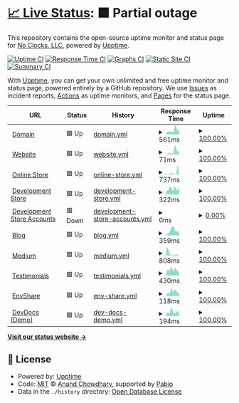# [📈 Live Status](https://demo.upptime.js.org): <!--live status--> **🟧 Partial outage**

This repository contains the open-source uptime monitor and status page for [No Clocks, LLC](https://website.noclocks.dev), powered by [Upptime](https://github.com/upptime/upptime).

[![Uptime CI](https://github.com/noclocks/noclocks-uptime/workflows/Uptime%20CI/badge.svg)](https://github.com/noclocks/noclocks-uptime/actions?query=workflow%3A%22Uptime+CI%22)
[![Response Time CI](https://github.com/noclocks/noclocks-uptime/workflows/Response%20Time%20CI/badge.svg)](https://github.com/noclocks/noclocks-uptime/actions?query=workflow%3A%22Response+Time+CI%22)
[![Graphs CI](https://github.com/noclocks/noclocks-uptime/workflows/Graphs%20CI/badge.svg)](https://github.com/noclocks/noclocks-uptime/actions?query=workflow%3A%22Graphs+CI%22)
[![Static Site CI](https://github.com/noclocks/noclocks-uptime/workflows/Static%20Site%20CI/badge.svg)](https://github.com/noclocks/noclocks-uptime/actions?query=workflow%3A%22Static+Site+CI%22)
[![Summary CI](https://github.com/noclocks/noclocks-uptime/workflows/Summary%20CI/badge.svg)](https://github.com/noclocks/noclocks-uptime/actions?query=workflow%3A%22Summary+CI%22)

With [Upptime](https://upptime.js.org), you can get your own unlimited and free uptime monitor and status page, powered entirely by a GitHub repository. We use [Issues](https://github.com/noclocks/noclocks-uptime/issues) as incident reports, [Actions](https://github.com/noclocks/noclocks-uptime/actions) as uptime monitors, and [Pages](https://demo.upptime.js.org) for the status page.

<!--start: status pages-->
<!-- This summary is generated by Upptime (https://github.com/upptime/upptime) -->
<!-- Do not edit this manually, your changes will be overwritten -->
<!-- prettier-ignore -->
| URL | Status | History | Response Time | Uptime |
| --- | ------ | ------- | ------------- | ------ |
| <img alt="" src="https://icons.duckduckgo.com/ip3/noclocks.dev.ico" height="13"> [Domain](https://noclocks.dev) | 🟩 Up | [domain.yml](https://github.com/noclocks/noclocks-uptime/commits/HEAD/history/domain.yml) | <details><summary><img alt="Response time graph" src="./graphs/domain/response-time-week.png" height="20"> 561ms</summary><br><a href="https://noclocks.github.io/noclocks-uptime/history/domain"><img alt="Response time 593" src="https://img.shields.io/endpoint?url=https%3A%2F%2Fraw.githubusercontent.com%2Fnoclocks%2Fnoclocks-uptime%2FHEAD%2Fapi%2Fdomain%2Fresponse-time.json"></a><br><a href="https://noclocks.github.io/noclocks-uptime/history/domain"><img alt="24-hour response time 509" src="https://img.shields.io/endpoint?url=https%3A%2F%2Fraw.githubusercontent.com%2Fnoclocks%2Fnoclocks-uptime%2FHEAD%2Fapi%2Fdomain%2Fresponse-time-day.json"></a><br><a href="https://noclocks.github.io/noclocks-uptime/history/domain"><img alt="7-day response time 561" src="https://img.shields.io/endpoint?url=https%3A%2F%2Fraw.githubusercontent.com%2Fnoclocks%2Fnoclocks-uptime%2FHEAD%2Fapi%2Fdomain%2Fresponse-time-week.json"></a><br><a href="https://noclocks.github.io/noclocks-uptime/history/domain"><img alt="30-day response time 593" src="https://img.shields.io/endpoint?url=https%3A%2F%2Fraw.githubusercontent.com%2Fnoclocks%2Fnoclocks-uptime%2FHEAD%2Fapi%2Fdomain%2Fresponse-time-month.json"></a><br><a href="https://noclocks.github.io/noclocks-uptime/history/domain"><img alt="1-year response time 593" src="https://img.shields.io/endpoint?url=https%3A%2F%2Fraw.githubusercontent.com%2Fnoclocks%2Fnoclocks-uptime%2FHEAD%2Fapi%2Fdomain%2Fresponse-time-year.json"></a></details> | <details><summary><a href="https://noclocks.github.io/noclocks-uptime/history/domain">100.00%</a></summary><a href="https://noclocks.github.io/noclocks-uptime/history/domain"><img alt="All-time uptime 99.84%" src="https://img.shields.io/endpoint?url=https%3A%2F%2Fraw.githubusercontent.com%2Fnoclocks%2Fnoclocks-uptime%2FHEAD%2Fapi%2Fdomain%2Fuptime.json"></a><br><a href="https://noclocks.github.io/noclocks-uptime/history/domain"><img alt="24-hour uptime 100.00%" src="https://img.shields.io/endpoint?url=https%3A%2F%2Fraw.githubusercontent.com%2Fnoclocks%2Fnoclocks-uptime%2FHEAD%2Fapi%2Fdomain%2Fuptime-day.json"></a><br><a href="https://noclocks.github.io/noclocks-uptime/history/domain"><img alt="7-day uptime 100.00%" src="https://img.shields.io/endpoint?url=https%3A%2F%2Fraw.githubusercontent.com%2Fnoclocks%2Fnoclocks-uptime%2FHEAD%2Fapi%2Fdomain%2Fuptime-week.json"></a><br><a href="https://noclocks.github.io/noclocks-uptime/history/domain"><img alt="30-day uptime 99.84%" src="https://img.shields.io/endpoint?url=https%3A%2F%2Fraw.githubusercontent.com%2Fnoclocks%2Fnoclocks-uptime%2FHEAD%2Fapi%2Fdomain%2Fuptime-month.json"></a><br><a href="https://noclocks.github.io/noclocks-uptime/history/domain"><img alt="1-year uptime 99.84%" src="https://img.shields.io/endpoint?url=https%3A%2F%2Fraw.githubusercontent.com%2Fnoclocks%2Fnoclocks-uptime%2FHEAD%2Fapi%2Fdomain%2Fuptime-year.json"></a></details>
| <img alt="" src="https://icons.duckduckgo.com/ip3/noclocks.dev.ico" height="13"> [Website](https://noclocks.dev) | 🟩 Up | [website.yml](https://github.com/noclocks/noclocks-uptime/commits/HEAD/history/website.yml) | <details><summary><img alt="Response time graph" src="./graphs/website/response-time-week.png" height="20"> 71ms</summary><br><a href="https://noclocks.github.io/noclocks-uptime/history/website"><img alt="Response time 103" src="https://img.shields.io/endpoint?url=https%3A%2F%2Fraw.githubusercontent.com%2Fnoclocks%2Fnoclocks-uptime%2FHEAD%2Fapi%2Fwebsite%2Fresponse-time.json"></a><br><a href="https://noclocks.github.io/noclocks-uptime/history/website"><img alt="24-hour response time 50" src="https://img.shields.io/endpoint?url=https%3A%2F%2Fraw.githubusercontent.com%2Fnoclocks%2Fnoclocks-uptime%2FHEAD%2Fapi%2Fwebsite%2Fresponse-time-day.json"></a><br><a href="https://noclocks.github.io/noclocks-uptime/history/website"><img alt="7-day response time 71" src="https://img.shields.io/endpoint?url=https%3A%2F%2Fraw.githubusercontent.com%2Fnoclocks%2Fnoclocks-uptime%2FHEAD%2Fapi%2Fwebsite%2Fresponse-time-week.json"></a><br><a href="https://noclocks.github.io/noclocks-uptime/history/website"><img alt="30-day response time 103" src="https://img.shields.io/endpoint?url=https%3A%2F%2Fraw.githubusercontent.com%2Fnoclocks%2Fnoclocks-uptime%2FHEAD%2Fapi%2Fwebsite%2Fresponse-time-month.json"></a><br><a href="https://noclocks.github.io/noclocks-uptime/history/website"><img alt="1-year response time 103" src="https://img.shields.io/endpoint?url=https%3A%2F%2Fraw.githubusercontent.com%2Fnoclocks%2Fnoclocks-uptime%2FHEAD%2Fapi%2Fwebsite%2Fresponse-time-year.json"></a></details> | <details><summary><a href="https://noclocks.github.io/noclocks-uptime/history/website">100.00%</a></summary><a href="https://noclocks.github.io/noclocks-uptime/history/website"><img alt="All-time uptime 99.84%" src="https://img.shields.io/endpoint?url=https%3A%2F%2Fraw.githubusercontent.com%2Fnoclocks%2Fnoclocks-uptime%2FHEAD%2Fapi%2Fwebsite%2Fuptime.json"></a><br><a href="https://noclocks.github.io/noclocks-uptime/history/website"><img alt="24-hour uptime 100.00%" src="https://img.shields.io/endpoint?url=https%3A%2F%2Fraw.githubusercontent.com%2Fnoclocks%2Fnoclocks-uptime%2FHEAD%2Fapi%2Fwebsite%2Fuptime-day.json"></a><br><a href="https://noclocks.github.io/noclocks-uptime/history/website"><img alt="7-day uptime 100.00%" src="https://img.shields.io/endpoint?url=https%3A%2F%2Fraw.githubusercontent.com%2Fnoclocks%2Fnoclocks-uptime%2FHEAD%2Fapi%2Fwebsite%2Fuptime-week.json"></a><br><a href="https://noclocks.github.io/noclocks-uptime/history/website"><img alt="30-day uptime 99.84%" src="https://img.shields.io/endpoint?url=https%3A%2F%2Fraw.githubusercontent.com%2Fnoclocks%2Fnoclocks-uptime%2FHEAD%2Fapi%2Fwebsite%2Fuptime-month.json"></a><br><a href="https://noclocks.github.io/noclocks-uptime/history/website"><img alt="1-year uptime 99.84%" src="https://img.shields.io/endpoint?url=https%3A%2F%2Fraw.githubusercontent.com%2Fnoclocks%2Fnoclocks-uptime%2FHEAD%2Fapi%2Fwebsite%2Fuptime-year.json"></a></details>
| <img alt="" src="https://icons.duckduckgo.com/ip3/store.noclocks.dev.ico" height="13"> [Online Store](https://store.noclocks.dev) | 🟩 Up | [online-store.yml](https://github.com/noclocks/noclocks-uptime/commits/HEAD/history/online-store.yml) | <details><summary><img alt="Response time graph" src="./graphs/online-store/response-time-week.png" height="20"> 737ms</summary><br><a href="https://noclocks.github.io/noclocks-uptime/history/online-store"><img alt="Response time 509" src="https://img.shields.io/endpoint?url=https%3A%2F%2Fraw.githubusercontent.com%2Fnoclocks%2Fnoclocks-uptime%2FHEAD%2Fapi%2Fonline-store%2Fresponse-time.json"></a><br><a href="https://noclocks.github.io/noclocks-uptime/history/online-store"><img alt="24-hour response time 148" src="https://img.shields.io/endpoint?url=https%3A%2F%2Fraw.githubusercontent.com%2Fnoclocks%2Fnoclocks-uptime%2FHEAD%2Fapi%2Fonline-store%2Fresponse-time-day.json"></a><br><a href="https://noclocks.github.io/noclocks-uptime/history/online-store"><img alt="7-day response time 737" src="https://img.shields.io/endpoint?url=https%3A%2F%2Fraw.githubusercontent.com%2Fnoclocks%2Fnoclocks-uptime%2FHEAD%2Fapi%2Fonline-store%2Fresponse-time-week.json"></a><br><a href="https://noclocks.github.io/noclocks-uptime/history/online-store"><img alt="30-day response time 509" src="https://img.shields.io/endpoint?url=https%3A%2F%2Fraw.githubusercontent.com%2Fnoclocks%2Fnoclocks-uptime%2FHEAD%2Fapi%2Fonline-store%2Fresponse-time-month.json"></a><br><a href="https://noclocks.github.io/noclocks-uptime/history/online-store"><img alt="1-year response time 509" src="https://img.shields.io/endpoint?url=https%3A%2F%2Fraw.githubusercontent.com%2Fnoclocks%2Fnoclocks-uptime%2FHEAD%2Fapi%2Fonline-store%2Fresponse-time-year.json"></a></details> | <details><summary><a href="https://noclocks.github.io/noclocks-uptime/history/online-store">100.00%</a></summary><a href="https://noclocks.github.io/noclocks-uptime/history/online-store"><img alt="All-time uptime 100.00%" src="https://img.shields.io/endpoint?url=https%3A%2F%2Fraw.githubusercontent.com%2Fnoclocks%2Fnoclocks-uptime%2FHEAD%2Fapi%2Fonline-store%2Fuptime.json"></a><br><a href="https://noclocks.github.io/noclocks-uptime/history/online-store"><img alt="24-hour uptime 100.00%" src="https://img.shields.io/endpoint?url=https%3A%2F%2Fraw.githubusercontent.com%2Fnoclocks%2Fnoclocks-uptime%2FHEAD%2Fapi%2Fonline-store%2Fuptime-day.json"></a><br><a href="https://noclocks.github.io/noclocks-uptime/history/online-store"><img alt="7-day uptime 100.00%" src="https://img.shields.io/endpoint?url=https%3A%2F%2Fraw.githubusercontent.com%2Fnoclocks%2Fnoclocks-uptime%2FHEAD%2Fapi%2Fonline-store%2Fuptime-week.json"></a><br><a href="https://noclocks.github.io/noclocks-uptime/history/online-store"><img alt="30-day uptime 100.00%" src="https://img.shields.io/endpoint?url=https%3A%2F%2Fraw.githubusercontent.com%2Fnoclocks%2Fnoclocks-uptime%2FHEAD%2Fapi%2Fonline-store%2Fuptime-month.json"></a><br><a href="https://noclocks.github.io/noclocks-uptime/history/online-store"><img alt="1-year uptime 100.00%" src="https://img.shields.io/endpoint?url=https%3A%2F%2Fraw.githubusercontent.com%2Fnoclocks%2Fnoclocks-uptime%2FHEAD%2Fapi%2Fonline-store%2Fuptime-year.json"></a></details>
| <img alt="" src="https://icons.duckduckgo.com/ip3/devstore.noclocks.dev.ico" height="13"> [Development Store](https://devstore.noclocks.dev) | 🟩 Up | [development-store.yml](https://github.com/noclocks/noclocks-uptime/commits/HEAD/history/development-store.yml) | <details><summary><img alt="Response time graph" src="./graphs/development-store/response-time-week.png" height="20"> 322ms</summary><br><a href="https://noclocks.github.io/noclocks-uptime/history/development-store"><img alt="Response time 299" src="https://img.shields.io/endpoint?url=https%3A%2F%2Fraw.githubusercontent.com%2Fnoclocks%2Fnoclocks-uptime%2FHEAD%2Fapi%2Fdevelopment-store%2Fresponse-time.json"></a><br><a href="https://noclocks.github.io/noclocks-uptime/history/development-store"><img alt="24-hour response time 256" src="https://img.shields.io/endpoint?url=https%3A%2F%2Fraw.githubusercontent.com%2Fnoclocks%2Fnoclocks-uptime%2FHEAD%2Fapi%2Fdevelopment-store%2Fresponse-time-day.json"></a><br><a href="https://noclocks.github.io/noclocks-uptime/history/development-store"><img alt="7-day response time 322" src="https://img.shields.io/endpoint?url=https%3A%2F%2Fraw.githubusercontent.com%2Fnoclocks%2Fnoclocks-uptime%2FHEAD%2Fapi%2Fdevelopment-store%2Fresponse-time-week.json"></a><br><a href="https://noclocks.github.io/noclocks-uptime/history/development-store"><img alt="30-day response time 299" src="https://img.shields.io/endpoint?url=https%3A%2F%2Fraw.githubusercontent.com%2Fnoclocks%2Fnoclocks-uptime%2FHEAD%2Fapi%2Fdevelopment-store%2Fresponse-time-month.json"></a><br><a href="https://noclocks.github.io/noclocks-uptime/history/development-store"><img alt="1-year response time 299" src="https://img.shields.io/endpoint?url=https%3A%2F%2Fraw.githubusercontent.com%2Fnoclocks%2Fnoclocks-uptime%2FHEAD%2Fapi%2Fdevelopment-store%2Fresponse-time-year.json"></a></details> | <details><summary><a href="https://noclocks.github.io/noclocks-uptime/history/development-store">100.00%</a></summary><a href="https://noclocks.github.io/noclocks-uptime/history/development-store"><img alt="All-time uptime 100.00%" src="https://img.shields.io/endpoint?url=https%3A%2F%2Fraw.githubusercontent.com%2Fnoclocks%2Fnoclocks-uptime%2FHEAD%2Fapi%2Fdevelopment-store%2Fuptime.json"></a><br><a href="https://noclocks.github.io/noclocks-uptime/history/development-store"><img alt="24-hour uptime 100.00%" src="https://img.shields.io/endpoint?url=https%3A%2F%2Fraw.githubusercontent.com%2Fnoclocks%2Fnoclocks-uptime%2FHEAD%2Fapi%2Fdevelopment-store%2Fuptime-day.json"></a><br><a href="https://noclocks.github.io/noclocks-uptime/history/development-store"><img alt="7-day uptime 100.00%" src="https://img.shields.io/endpoint?url=https%3A%2F%2Fraw.githubusercontent.com%2Fnoclocks%2Fnoclocks-uptime%2FHEAD%2Fapi%2Fdevelopment-store%2Fuptime-week.json"></a><br><a href="https://noclocks.github.io/noclocks-uptime/history/development-store"><img alt="30-day uptime 100.00%" src="https://img.shields.io/endpoint?url=https%3A%2F%2Fraw.githubusercontent.com%2Fnoclocks%2Fnoclocks-uptime%2FHEAD%2Fapi%2Fdevelopment-store%2Fuptime-month.json"></a><br><a href="https://noclocks.github.io/noclocks-uptime/history/development-store"><img alt="1-year uptime 100.00%" src="https://img.shields.io/endpoint?url=https%3A%2F%2Fraw.githubusercontent.com%2Fnoclocks%2Fnoclocks-uptime%2FHEAD%2Fapi%2Fdevelopment-store%2Fuptime-year.json"></a></details>
| <img alt="" src="https://icons.duckduckgo.com/ip3/accounts.store.noclocks.dev.ico" height="13"> [Development Store Accounts](https://accounts.store.noclocks.dev) | 🟥 Down | [development-store-accounts.yml](https://github.com/noclocks/noclocks-uptime/commits/HEAD/history/development-store-accounts.yml) | <details><summary><img alt="Response time graph" src="./graphs/development-store-accounts/response-time-week.png" height="20"> 0ms</summary><br><a href="https://noclocks.github.io/noclocks-uptime/history/development-store-accounts"><img alt="Response time 0" src="https://img.shields.io/endpoint?url=https%3A%2F%2Fraw.githubusercontent.com%2Fnoclocks%2Fnoclocks-uptime%2FHEAD%2Fapi%2Fdevelopment-store-accounts%2Fresponse-time.json"></a><br><a href="https://noclocks.github.io/noclocks-uptime/history/development-store-accounts"><img alt="24-hour response time 0" src="https://img.shields.io/endpoint?url=https%3A%2F%2Fraw.githubusercontent.com%2Fnoclocks%2Fnoclocks-uptime%2FHEAD%2Fapi%2Fdevelopment-store-accounts%2Fresponse-time-day.json"></a><br><a href="https://noclocks.github.io/noclocks-uptime/history/development-store-accounts"><img alt="7-day response time 0" src="https://img.shields.io/endpoint?url=https%3A%2F%2Fraw.githubusercontent.com%2Fnoclocks%2Fnoclocks-uptime%2FHEAD%2Fapi%2Fdevelopment-store-accounts%2Fresponse-time-week.json"></a><br><a href="https://noclocks.github.io/noclocks-uptime/history/development-store-accounts"><img alt="30-day response time 0" src="https://img.shields.io/endpoint?url=https%3A%2F%2Fraw.githubusercontent.com%2Fnoclocks%2Fnoclocks-uptime%2FHEAD%2Fapi%2Fdevelopment-store-accounts%2Fresponse-time-month.json"></a><br><a href="https://noclocks.github.io/noclocks-uptime/history/development-store-accounts"><img alt="1-year response time 0" src="https://img.shields.io/endpoint?url=https%3A%2F%2Fraw.githubusercontent.com%2Fnoclocks%2Fnoclocks-uptime%2FHEAD%2Fapi%2Fdevelopment-store-accounts%2Fresponse-time-year.json"></a></details> | <details><summary><a href="https://noclocks.github.io/noclocks-uptime/history/development-store-accounts">0.00%</a></summary><a href="https://noclocks.github.io/noclocks-uptime/history/development-store-accounts"><img alt="All-time uptime 0.00%" src="https://img.shields.io/endpoint?url=https%3A%2F%2Fraw.githubusercontent.com%2Fnoclocks%2Fnoclocks-uptime%2FHEAD%2Fapi%2Fdevelopment-store-accounts%2Fuptime.json"></a><br><a href="https://noclocks.github.io/noclocks-uptime/history/development-store-accounts"><img alt="24-hour uptime 0.00%" src="https://img.shields.io/endpoint?url=https%3A%2F%2Fraw.githubusercontent.com%2Fnoclocks%2Fnoclocks-uptime%2FHEAD%2Fapi%2Fdevelopment-store-accounts%2Fuptime-day.json"></a><br><a href="https://noclocks.github.io/noclocks-uptime/history/development-store-accounts"><img alt="7-day uptime 0.00%" src="https://img.shields.io/endpoint?url=https%3A%2F%2Fraw.githubusercontent.com%2Fnoclocks%2Fnoclocks-uptime%2FHEAD%2Fapi%2Fdevelopment-store-accounts%2Fuptime-week.json"></a><br><a href="https://noclocks.github.io/noclocks-uptime/history/development-store-accounts"><img alt="30-day uptime 0.00%" src="https://img.shields.io/endpoint?url=https%3A%2F%2Fraw.githubusercontent.com%2Fnoclocks%2Fnoclocks-uptime%2FHEAD%2Fapi%2Fdevelopment-store-accounts%2Fuptime-month.json"></a><br><a href="https://noclocks.github.io/noclocks-uptime/history/development-store-accounts"><img alt="1-year uptime 0.00%" src="https://img.shields.io/endpoint?url=https%3A%2F%2Fraw.githubusercontent.com%2Fnoclocks%2Fnoclocks-uptime%2FHEAD%2Fapi%2Fdevelopment-store-accounts%2Fuptime-year.json"></a></details>
| <img alt="" src="https://icons.duckduckgo.com/ip3/blog.noclocks.dev.ico" height="13"> [Blog](https://blog.noclocks.dev) | 🟩 Up | [blog.yml](https://github.com/noclocks/noclocks-uptime/commits/HEAD/history/blog.yml) | <details><summary><img alt="Response time graph" src="./graphs/blog/response-time-week.png" height="20"> 359ms</summary><br><a href="https://noclocks.github.io/noclocks-uptime/history/blog"><img alt="Response time 330" src="https://img.shields.io/endpoint?url=https%3A%2F%2Fraw.githubusercontent.com%2Fnoclocks%2Fnoclocks-uptime%2FHEAD%2Fapi%2Fblog%2Fresponse-time.json"></a><br><a href="https://noclocks.github.io/noclocks-uptime/history/blog"><img alt="24-hour response time 292" src="https://img.shields.io/endpoint?url=https%3A%2F%2Fraw.githubusercontent.com%2Fnoclocks%2Fnoclocks-uptime%2FHEAD%2Fapi%2Fblog%2Fresponse-time-day.json"></a><br><a href="https://noclocks.github.io/noclocks-uptime/history/blog"><img alt="7-day response time 359" src="https://img.shields.io/endpoint?url=https%3A%2F%2Fraw.githubusercontent.com%2Fnoclocks%2Fnoclocks-uptime%2FHEAD%2Fapi%2Fblog%2Fresponse-time-week.json"></a><br><a href="https://noclocks.github.io/noclocks-uptime/history/blog"><img alt="30-day response time 330" src="https://img.shields.io/endpoint?url=https%3A%2F%2Fraw.githubusercontent.com%2Fnoclocks%2Fnoclocks-uptime%2FHEAD%2Fapi%2Fblog%2Fresponse-time-month.json"></a><br><a href="https://noclocks.github.io/noclocks-uptime/history/blog"><img alt="1-year response time 330" src="https://img.shields.io/endpoint?url=https%3A%2F%2Fraw.githubusercontent.com%2Fnoclocks%2Fnoclocks-uptime%2FHEAD%2Fapi%2Fblog%2Fresponse-time-year.json"></a></details> | <details><summary><a href="https://noclocks.github.io/noclocks-uptime/history/blog">100.00%</a></summary><a href="https://noclocks.github.io/noclocks-uptime/history/blog"><img alt="All-time uptime 100.00%" src="https://img.shields.io/endpoint?url=https%3A%2F%2Fraw.githubusercontent.com%2Fnoclocks%2Fnoclocks-uptime%2FHEAD%2Fapi%2Fblog%2Fuptime.json"></a><br><a href="https://noclocks.github.io/noclocks-uptime/history/blog"><img alt="24-hour uptime 100.00%" src="https://img.shields.io/endpoint?url=https%3A%2F%2Fraw.githubusercontent.com%2Fnoclocks%2Fnoclocks-uptime%2FHEAD%2Fapi%2Fblog%2Fuptime-day.json"></a><br><a href="https://noclocks.github.io/noclocks-uptime/history/blog"><img alt="7-day uptime 100.00%" src="https://img.shields.io/endpoint?url=https%3A%2F%2Fraw.githubusercontent.com%2Fnoclocks%2Fnoclocks-uptime%2FHEAD%2Fapi%2Fblog%2Fuptime-week.json"></a><br><a href="https://noclocks.github.io/noclocks-uptime/history/blog"><img alt="30-day uptime 100.00%" src="https://img.shields.io/endpoint?url=https%3A%2F%2Fraw.githubusercontent.com%2Fnoclocks%2Fnoclocks-uptime%2FHEAD%2Fapi%2Fblog%2Fuptime-month.json"></a><br><a href="https://noclocks.github.io/noclocks-uptime/history/blog"><img alt="1-year uptime 100.00%" src="https://img.shields.io/endpoint?url=https%3A%2F%2Fraw.githubusercontent.com%2Fnoclocks%2Fnoclocks-uptime%2FHEAD%2Fapi%2Fblog%2Fuptime-year.json"></a></details>
| <img alt="" src="https://icons.duckduckgo.com/ip3/medium.noclocks.dev.ico" height="13"> [Medium](https://medium.noclocks.dev/) | 🟩 Up | [medium.yml](https://github.com/noclocks/noclocks-uptime/commits/HEAD/history/medium.yml) | <details><summary><img alt="Response time graph" src="./graphs/medium/response-time-week.png" height="20"> 808ms</summary><br><a href="https://noclocks.github.io/noclocks-uptime/history/medium"><img alt="Response time 1508" src="https://img.shields.io/endpoint?url=https%3A%2F%2Fraw.githubusercontent.com%2Fnoclocks%2Fnoclocks-uptime%2FHEAD%2Fapi%2Fmedium%2Fresponse-time.json"></a><br><a href="https://noclocks.github.io/noclocks-uptime/history/medium"><img alt="24-hour response time 709" src="https://img.shields.io/endpoint?url=https%3A%2F%2Fraw.githubusercontent.com%2Fnoclocks%2Fnoclocks-uptime%2FHEAD%2Fapi%2Fmedium%2Fresponse-time-day.json"></a><br><a href="https://noclocks.github.io/noclocks-uptime/history/medium"><img alt="7-day response time 808" src="https://img.shields.io/endpoint?url=https%3A%2F%2Fraw.githubusercontent.com%2Fnoclocks%2Fnoclocks-uptime%2FHEAD%2Fapi%2Fmedium%2Fresponse-time-week.json"></a><br><a href="https://noclocks.github.io/noclocks-uptime/history/medium"><img alt="30-day response time 1508" src="https://img.shields.io/endpoint?url=https%3A%2F%2Fraw.githubusercontent.com%2Fnoclocks%2Fnoclocks-uptime%2FHEAD%2Fapi%2Fmedium%2Fresponse-time-month.json"></a><br><a href="https://noclocks.github.io/noclocks-uptime/history/medium"><img alt="1-year response time 1508" src="https://img.shields.io/endpoint?url=https%3A%2F%2Fraw.githubusercontent.com%2Fnoclocks%2Fnoclocks-uptime%2FHEAD%2Fapi%2Fmedium%2Fresponse-time-year.json"></a></details> | <details><summary><a href="https://noclocks.github.io/noclocks-uptime/history/medium">100.00%</a></summary><a href="https://noclocks.github.io/noclocks-uptime/history/medium"><img alt="All-time uptime 99.89%" src="https://img.shields.io/endpoint?url=https%3A%2F%2Fraw.githubusercontent.com%2Fnoclocks%2Fnoclocks-uptime%2FHEAD%2Fapi%2Fmedium%2Fuptime.json"></a><br><a href="https://noclocks.github.io/noclocks-uptime/history/medium"><img alt="24-hour uptime 100.00%" src="https://img.shields.io/endpoint?url=https%3A%2F%2Fraw.githubusercontent.com%2Fnoclocks%2Fnoclocks-uptime%2FHEAD%2Fapi%2Fmedium%2Fuptime-day.json"></a><br><a href="https://noclocks.github.io/noclocks-uptime/history/medium"><img alt="7-day uptime 100.00%" src="https://img.shields.io/endpoint?url=https%3A%2F%2Fraw.githubusercontent.com%2Fnoclocks%2Fnoclocks-uptime%2FHEAD%2Fapi%2Fmedium%2Fuptime-week.json"></a><br><a href="https://noclocks.github.io/noclocks-uptime/history/medium"><img alt="30-day uptime 99.89%" src="https://img.shields.io/endpoint?url=https%3A%2F%2Fraw.githubusercontent.com%2Fnoclocks%2Fnoclocks-uptime%2FHEAD%2Fapi%2Fmedium%2Fuptime-month.json"></a><br><a href="https://noclocks.github.io/noclocks-uptime/history/medium"><img alt="1-year uptime 99.89%" src="https://img.shields.io/endpoint?url=https%3A%2F%2Fraw.githubusercontent.com%2Fnoclocks%2Fnoclocks-uptime%2FHEAD%2Fapi%2Fmedium%2Fuptime-year.json"></a></details>
| <img alt="" src="https://icons.duckduckgo.com/ip3/testimonials.noclocks.dev.ico" height="13"> [Testimonials](https://testimonials.noclocks.dev) | 🟩 Up | [testimonials.yml](https://github.com/noclocks/noclocks-uptime/commits/HEAD/history/testimonials.yml) | <details><summary><img alt="Response time graph" src="./graphs/testimonials/response-time-week.png" height="20"> 430ms</summary><br><a href="https://noclocks.github.io/noclocks-uptime/history/testimonials"><img alt="Response time 420" src="https://img.shields.io/endpoint?url=https%3A%2F%2Fraw.githubusercontent.com%2Fnoclocks%2Fnoclocks-uptime%2FHEAD%2Fapi%2Ftestimonials%2Fresponse-time.json"></a><br><a href="https://noclocks.github.io/noclocks-uptime/history/testimonials"><img alt="24-hour response time 427" src="https://img.shields.io/endpoint?url=https%3A%2F%2Fraw.githubusercontent.com%2Fnoclocks%2Fnoclocks-uptime%2FHEAD%2Fapi%2Ftestimonials%2Fresponse-time-day.json"></a><br><a href="https://noclocks.github.io/noclocks-uptime/history/testimonials"><img alt="7-day response time 430" src="https://img.shields.io/endpoint?url=https%3A%2F%2Fraw.githubusercontent.com%2Fnoclocks%2Fnoclocks-uptime%2FHEAD%2Fapi%2Ftestimonials%2Fresponse-time-week.json"></a><br><a href="https://noclocks.github.io/noclocks-uptime/history/testimonials"><img alt="30-day response time 420" src="https://img.shields.io/endpoint?url=https%3A%2F%2Fraw.githubusercontent.com%2Fnoclocks%2Fnoclocks-uptime%2FHEAD%2Fapi%2Ftestimonials%2Fresponse-time-month.json"></a><br><a href="https://noclocks.github.io/noclocks-uptime/history/testimonials"><img alt="1-year response time 420" src="https://img.shields.io/endpoint?url=https%3A%2F%2Fraw.githubusercontent.com%2Fnoclocks%2Fnoclocks-uptime%2FHEAD%2Fapi%2Ftestimonials%2Fresponse-time-year.json"></a></details> | <details><summary><a href="https://noclocks.github.io/noclocks-uptime/history/testimonials">100.00%</a></summary><a href="https://noclocks.github.io/noclocks-uptime/history/testimonials"><img alt="All-time uptime 100.00%" src="https://img.shields.io/endpoint?url=https%3A%2F%2Fraw.githubusercontent.com%2Fnoclocks%2Fnoclocks-uptime%2FHEAD%2Fapi%2Ftestimonials%2Fuptime.json"></a><br><a href="https://noclocks.github.io/noclocks-uptime/history/testimonials"><img alt="24-hour uptime 100.00%" src="https://img.shields.io/endpoint?url=https%3A%2F%2Fraw.githubusercontent.com%2Fnoclocks%2Fnoclocks-uptime%2FHEAD%2Fapi%2Ftestimonials%2Fuptime-day.json"></a><br><a href="https://noclocks.github.io/noclocks-uptime/history/testimonials"><img alt="7-day uptime 100.00%" src="https://img.shields.io/endpoint?url=https%3A%2F%2Fraw.githubusercontent.com%2Fnoclocks%2Fnoclocks-uptime%2FHEAD%2Fapi%2Ftestimonials%2Fuptime-week.json"></a><br><a href="https://noclocks.github.io/noclocks-uptime/history/testimonials"><img alt="30-day uptime 100.00%" src="https://img.shields.io/endpoint?url=https%3A%2F%2Fraw.githubusercontent.com%2Fnoclocks%2Fnoclocks-uptime%2FHEAD%2Fapi%2Ftestimonials%2Fuptime-month.json"></a><br><a href="https://noclocks.github.io/noclocks-uptime/history/testimonials"><img alt="1-year uptime 100.00%" src="https://img.shields.io/endpoint?url=https%3A%2F%2Fraw.githubusercontent.com%2Fnoclocks%2Fnoclocks-uptime%2FHEAD%2Fapi%2Ftestimonials%2Fuptime-year.json"></a></details>
| <img alt="" src="https://icons.duckduckgo.com/ip3/envshare.noclocks.dev.ico" height="13"> [EnvShare](https://envshare.noclocks.dev) | 🟩 Up | [env-share.yml](https://github.com/noclocks/noclocks-uptime/commits/HEAD/history/env-share.yml) | <details><summary><img alt="Response time graph" src="./graphs/env-share/response-time-week.png" height="20"> 118ms</summary><br><a href="https://noclocks.github.io/noclocks-uptime/history/env-share"><img alt="Response time 150" src="https://img.shields.io/endpoint?url=https%3A%2F%2Fraw.githubusercontent.com%2Fnoclocks%2Fnoclocks-uptime%2FHEAD%2Fapi%2Fenv-share%2Fresponse-time.json"></a><br><a href="https://noclocks.github.io/noclocks-uptime/history/env-share"><img alt="24-hour response time 112" src="https://img.shields.io/endpoint?url=https%3A%2F%2Fraw.githubusercontent.com%2Fnoclocks%2Fnoclocks-uptime%2FHEAD%2Fapi%2Fenv-share%2Fresponse-time-day.json"></a><br><a href="https://noclocks.github.io/noclocks-uptime/history/env-share"><img alt="7-day response time 118" src="https://img.shields.io/endpoint?url=https%3A%2F%2Fraw.githubusercontent.com%2Fnoclocks%2Fnoclocks-uptime%2FHEAD%2Fapi%2Fenv-share%2Fresponse-time-week.json"></a><br><a href="https://noclocks.github.io/noclocks-uptime/history/env-share"><img alt="30-day response time 150" src="https://img.shields.io/endpoint?url=https%3A%2F%2Fraw.githubusercontent.com%2Fnoclocks%2Fnoclocks-uptime%2FHEAD%2Fapi%2Fenv-share%2Fresponse-time-month.json"></a><br><a href="https://noclocks.github.io/noclocks-uptime/history/env-share"><img alt="1-year response time 150" src="https://img.shields.io/endpoint?url=https%3A%2F%2Fraw.githubusercontent.com%2Fnoclocks%2Fnoclocks-uptime%2FHEAD%2Fapi%2Fenv-share%2Fresponse-time-year.json"></a></details> | <details><summary><a href="https://noclocks.github.io/noclocks-uptime/history/env-share">100.00%</a></summary><a href="https://noclocks.github.io/noclocks-uptime/history/env-share"><img alt="All-time uptime 100.00%" src="https://img.shields.io/endpoint?url=https%3A%2F%2Fraw.githubusercontent.com%2Fnoclocks%2Fnoclocks-uptime%2FHEAD%2Fapi%2Fenv-share%2Fuptime.json"></a><br><a href="https://noclocks.github.io/noclocks-uptime/history/env-share"><img alt="24-hour uptime 100.00%" src="https://img.shields.io/endpoint?url=https%3A%2F%2Fraw.githubusercontent.com%2Fnoclocks%2Fnoclocks-uptime%2FHEAD%2Fapi%2Fenv-share%2Fuptime-day.json"></a><br><a href="https://noclocks.github.io/noclocks-uptime/history/env-share"><img alt="7-day uptime 100.00%" src="https://img.shields.io/endpoint?url=https%3A%2F%2Fraw.githubusercontent.com%2Fnoclocks%2Fnoclocks-uptime%2FHEAD%2Fapi%2Fenv-share%2Fuptime-week.json"></a><br><a href="https://noclocks.github.io/noclocks-uptime/history/env-share"><img alt="30-day uptime 100.00%" src="https://img.shields.io/endpoint?url=https%3A%2F%2Fraw.githubusercontent.com%2Fnoclocks%2Fnoclocks-uptime%2FHEAD%2Fapi%2Fenv-share%2Fuptime-month.json"></a><br><a href="https://noclocks.github.io/noclocks-uptime/history/env-share"><img alt="1-year uptime 100.00%" src="https://img.shields.io/endpoint?url=https%3A%2F%2Fraw.githubusercontent.com%2Fnoclocks%2Fnoclocks-uptime%2FHEAD%2Fapi%2Fenv-share%2Fuptime-year.json"></a></details>
| <img alt="" src="https://icons.duckduckgo.com/ip3/devdocs.noclocks.dev.ico" height="13"> [DevDocs (Demo)](https://devdocs.noclocks.dev) | 🟩 Up | [dev-docs-demo.yml](https://github.com/noclocks/noclocks-uptime/commits/HEAD/history/dev-docs-demo.yml) | <details><summary><img alt="Response time graph" src="./graphs/dev-docs-demo/response-time-week.png" height="20"> 194ms</summary><br><a href="https://noclocks.github.io/noclocks-uptime/history/dev-docs-demo"><img alt="Response time 214" src="https://img.shields.io/endpoint?url=https%3A%2F%2Fraw.githubusercontent.com%2Fnoclocks%2Fnoclocks-uptime%2FHEAD%2Fapi%2Fdev-docs-demo%2Fresponse-time.json"></a><br><a href="https://noclocks.github.io/noclocks-uptime/history/dev-docs-demo"><img alt="24-hour response time 159" src="https://img.shields.io/endpoint?url=https%3A%2F%2Fraw.githubusercontent.com%2Fnoclocks%2Fnoclocks-uptime%2FHEAD%2Fapi%2Fdev-docs-demo%2Fresponse-time-day.json"></a><br><a href="https://noclocks.github.io/noclocks-uptime/history/dev-docs-demo"><img alt="7-day response time 194" src="https://img.shields.io/endpoint?url=https%3A%2F%2Fraw.githubusercontent.com%2Fnoclocks%2Fnoclocks-uptime%2FHEAD%2Fapi%2Fdev-docs-demo%2Fresponse-time-week.json"></a><br><a href="https://noclocks.github.io/noclocks-uptime/history/dev-docs-demo"><img alt="30-day response time 214" src="https://img.shields.io/endpoint?url=https%3A%2F%2Fraw.githubusercontent.com%2Fnoclocks%2Fnoclocks-uptime%2FHEAD%2Fapi%2Fdev-docs-demo%2Fresponse-time-month.json"></a><br><a href="https://noclocks.github.io/noclocks-uptime/history/dev-docs-demo"><img alt="1-year response time 214" src="https://img.shields.io/endpoint?url=https%3A%2F%2Fraw.githubusercontent.com%2Fnoclocks%2Fnoclocks-uptime%2FHEAD%2Fapi%2Fdev-docs-demo%2Fresponse-time-year.json"></a></details> | <details><summary><a href="https://noclocks.github.io/noclocks-uptime/history/dev-docs-demo">100.00%</a></summary><a href="https://noclocks.github.io/noclocks-uptime/history/dev-docs-demo"><img alt="All-time uptime 100.00%" src="https://img.shields.io/endpoint?url=https%3A%2F%2Fraw.githubusercontent.com%2Fnoclocks%2Fnoclocks-uptime%2FHEAD%2Fapi%2Fdev-docs-demo%2Fuptime.json"></a><br><a href="https://noclocks.github.io/noclocks-uptime/history/dev-docs-demo"><img alt="24-hour uptime 100.00%" src="https://img.shields.io/endpoint?url=https%3A%2F%2Fraw.githubusercontent.com%2Fnoclocks%2Fnoclocks-uptime%2FHEAD%2Fapi%2Fdev-docs-demo%2Fuptime-day.json"></a><br><a href="https://noclocks.github.io/noclocks-uptime/history/dev-docs-demo"><img alt="7-day uptime 100.00%" src="https://img.shields.io/endpoint?url=https%3A%2F%2Fraw.githubusercontent.com%2Fnoclocks%2Fnoclocks-uptime%2FHEAD%2Fapi%2Fdev-docs-demo%2Fuptime-week.json"></a><br><a href="https://noclocks.github.io/noclocks-uptime/history/dev-docs-demo"><img alt="30-day uptime 100.00%" src="https://img.shields.io/endpoint?url=https%3A%2F%2Fraw.githubusercontent.com%2Fnoclocks%2Fnoclocks-uptime%2FHEAD%2Fapi%2Fdev-docs-demo%2Fuptime-month.json"></a><br><a href="https://noclocks.github.io/noclocks-uptime/history/dev-docs-demo"><img alt="1-year uptime 100.00%" src="https://img.shields.io/endpoint?url=https%3A%2F%2Fraw.githubusercontent.com%2Fnoclocks%2Fnoclocks-uptime%2FHEAD%2Fapi%2Fdev-docs-demo%2Fuptime-year.json"></a></details>

<!--end: status pages-->

[**Visit our status website →**](https://demo.upptime.js.org)

## 📄 License

- Powered by: [Upptime](https://github.com/upptime/upptime)
- Code: [MIT](./LICENSE) © [Anand Chowdhary](https://anandchowdhary.com), supported by [Pabio](https://pabio.com)
- Data in the `./history` directory: [Open Database License](https://opendatacommons.org/licenses/odbl/1-0/)
